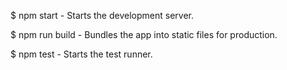 $ npm start - Starts the development server.

$ npm run build - Bundles the app into static files for production.

$ npm test - Starts the test runner.
